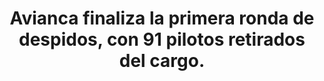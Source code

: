 ---
layout: post
title:  Avianca finaliza la primera ronda de despidos, con 91 pilotos retirados del cargo.
image: /public/avianca.jpg
timeline-date: Marzo 3 de 2018
---